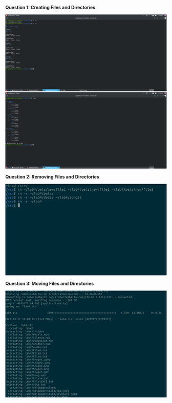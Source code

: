 **Question 1: Creating Files and Directories**

![Answer](../Imgs/Lab4.png)
![Answer](../Imgs/Lab4.1.png)

**Question 2: Removing Files and Directories**

![Answer](../Imgs/Lab4.2.png)

**Question 3: Moving Files and Directories**

![Answer](../Imgs/Lab4-Q3.png)